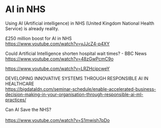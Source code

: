 # AI in NHS

Using AI (Artificial intelligence) in NHS (United Kingdom National Health Service) is already reality. 

£250 million boost for AI in NHS<BR>
https://www.youtube.com/watch?v=yJJcZ4-p4XY<BR>

Could Artificial Intelligence shorten hospital wait times? - BBC News<BR>
https://www.youtube.com/watch?v=48zGwPcmC9o   <BR>
  
https://www.youtube.com/watch?v=LRZHcipcweY  
  
DEVELOPING INNOVATIVE SYSTEMS THROUGH RESPONSIBLE AI IN HEALTHCARE<BR>
https://bigdataldn.com/seminar-schedule/enable-accelerated-business-decision-making-in-your-organisation-through-responsible-ai-ml-practices/  
  
  
Can AI Save the NHS? <BR>  
https://www.youtube.com/watch?v=S1mwish7pDo <BR>
